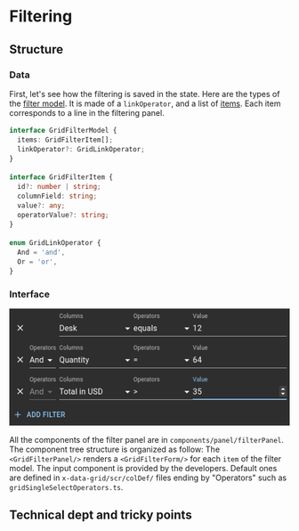 # Filtering

## Structure

### Data

First, let's see how the filtering is saved in the state. Here are the types of the [filter model](https://mui.com/x/api/data-grid/grid-filter-model/). It is made of a `linkOperator`, and a list of [items](https://mui.com/x/api/data-grid/grid-filter-item/). Each item corresponds to a line in the filtering panel.

```ts
interface GridFilterModel {
  items: GridFilterItem[];
  linkOperator?: GridLinkOperator;
}

interface GridFilterItem {
  id?: number | string;
  columnField: string;
  value?: any;
  operatorValue?: string;
}

enum GridLinkOperator {
  And = 'and',
  Or = 'or',
}
```

### Interface

![filter panel screenshot](./img/filterPanel.png)

All the components of the filter panel are in `components/panel/filterPanel`.
The component tree structure is organized as follow:
The `<GridFilterPanel/>` renders a `<GridFilterForm/>` for each `item` of the filter model.
The input component is provided by the developers.
Default ones are defined in `x-data-grid/scr/colDef/` files ending by "Operators" such as `gridSingleSelectOperators.ts`.

## Technical dept and tricky points
